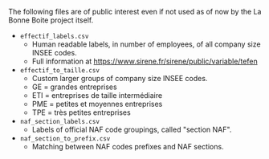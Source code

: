 The following files are of public interest even if not used as of now by the La Bonne Boite project itself.

  * `effectif_labels.csv`
    * Human readable labels, in number of employees, of all company size INSEE codes.
    * Full information at https://www.sirene.fr/sirene/public/variable/tefen
  * `effectif_to_taille.csv`
    * Custom larger groups of company size INSEE codes.
    * GE = grandes entreprises
    * ETI = entreprises de taille intermédiaire
    * PME = petites et moyennes entreprises
    * TPE = très petites entreprises
  * `naf_section_labels.csv`
    * Labels of official NAF code groupings, called "section NAF".
  * `naf_section_to_prefix.csv`
    * Matching between NAF codes prefixes and NAF sections.
